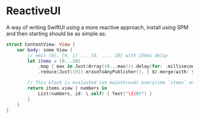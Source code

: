 # ReactiveUI

A way of writing SwiftUI using a more reactive approach, install using SPM and then starting should be as simple as:

```swift
struct ContentView: View {
    var body: some View {
        // emit [0], [0, 1] ... [0, ..., 20] with 150ms delay
        let items = (0...20)
            .map { max in Just(Array((0...max))).delay(for: .milliseconds(max * 150), scheduler: RunLoop.main).eraseToAnyPublisher() }
            .reduce(Just([0]).eraseToAnyPublisher(), { $0.merge(with: $1).eraseToAnyPublisher() })

        // This block is evaluated (on mainthread) everytime `items` emit
        return items.view { numbers in
            List(numbers, id: \.self) { Text("\($0)") }
        }
    }
}
```
